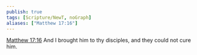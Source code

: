 ```yaml
---
publish: true
tags: [Scripture/NewT, noGraph]
aliases: ["Matthew 17:16"]
---
```

[Matthew 17:16](https://churchofjesuschrist.org/study/scriptures/nt/matt/17?lang=eng&id=p16#p16) And I brought him to thy disciples, and they could not cure him.
